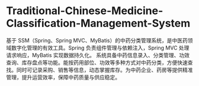 # Traditional-Chinese-Medicine-Classification-Management-System
基于 SSM（Spring、Spring MVC、MyBatis）的中药分类管理系统，是中医药领域数字化管理的有效工具。Spring 负责组件管理与依赖注入，Spring MVC 处理请求响应，MyBatis 实现数据持久化。  系统具备中药信息录入、分类管理、功效查询、库存盘点等功能。能按药用部位、功效等多种方式对中药分类，方便快速查找。同时可记录采购、销售等信息，动态掌握库存。为中药企业、药房等提供精准管理，提升运营效率，保障中药质量与供应稳定。 
